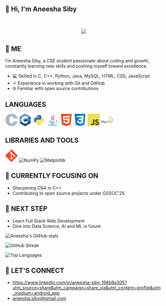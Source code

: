 ## 👋 Hi, I'm Aneesha Siby

<h1 align="center">
  <img src="https://readme-typing-svg.herokuapp.com?font=Inter&size=32&center=true&vCenter=true&width=600&height=50&color=FF69B4&duration=4000&pause=1000&lines=Computer+Science+Student;DSA+Explorer;Web+Dev+Enthusiast;Curious+Learner"/>
</h1>

## 🌱 ME
I’m Aneesha Siby, a CSE student passionate about coding and growth, constantly learning new skills and pushing myself toward excellence.
- 💻 Skilled in C, C++, Python, Java, MySQL, HTML, CSS, JavaScript
- ⚛ Experience in working with Git and GitHub
- 🌐 Familiar with open source contributions

## LANGUAGES
<p align="left">
  <img src="https://raw.githubusercontent.com/devicons/devicon/master/icons/c/c-original.svg" alt="C" width="40" height="40"/> 
  <img src="https://raw.githubusercontent.com/devicons/devicon/master/icons/cplusplus/cplusplus-original.svg" alt="C++" width="40" height="40"/> 
  <img src="https://raw.githubusercontent.com/devicons/devicon/master/icons/python/python-original.svg" alt="Python" width="40" height="40"/> 
  <img src="https://raw.githubusercontent.com/devicons/devicon/master/icons/java/java-original.svg" alt="Java" width="40" height="40"/> 
  <img src="https://raw.githubusercontent.com/devicons/devicon/master/icons/html5/html5-original.svg" alt="HTML" width="40" height="40"/> 
  <img src="https://raw.githubusercontent.com/devicons/devicon/master/icons/css3/css3-original.svg" alt="CSS" width="40" height="40"/> 
  <img src="https://raw.githubusercontent.com/devicons/devicon/master/icons/javascript/javascript-original.svg" alt="JavaScript" width="40" height="40"/> 
  <img src="https://raw.githubusercontent.com/devicons/devicon/master/icons/mysql/mysql-original-wordmark.svg" alt="MySQL" width="40" height="40"/> 
</p>

## LIBRARIES AND TOOLS
<p align="left">
  <img src="https://raw.githubusercontent.com/devicons/devicon/master/icons/git/git-original.svg" alt="Git" width="40" height="40"/>
  <img src="https://upload.wikimedia.org/wikipedia/commons/1/1a/NumPy_logo.svg" alt="NumPy" width="40" height="40"/> 
  <img src="https://matplotlib.org/_static/logo2_compressed.svg" alt="Matplotlib" width="40" height="40"/>
</p>

## 🚀 CURRENTLY FOCUSING ON
- Sharpening DSA in C++
- Contributing to open source projects under GSSOC'25

## 🎯 NEXT STEP
- Learn Full Stack Web Development
- Dive into Data Science, AI and ML in future

![Aneesha's GitHub stats](https://github-readme-stats.vercel.app/api?username=Anee006&show_icons=true&theme=tokyonight)

![GitHub Streak](https://streak-stats.demolab.com?user=Anee006&theme=tokyonight&hide_border=false)

![Top Languages](https://github-readme-stats.vercel.app/api/top-langs/?username=Anee006&layout=compact&theme=tokyonight)

## 🔗 LET'S CONNECT
- https://www.linkedin.com/in/aneesha-siby-166b8a305?utm_source=share&utm_campaign=share_via&utm_content=profile&utm_medium=android_app
- aneesha.sibyj@gmail.com
